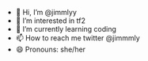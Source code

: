 - 👋 Hi, I’m @jimmlyy
- 👀 I’m interested in tf2
- 🌱 I’m currently learning coding
- 📫 How to reach me twitter @jimmmly
- 😄 Pronouns: she/her

<!---
jimmlyy/jimmlyy is a ✨ special ✨ repository because its `README.md` (this file) appears on your GitHub profile.
You can click the Preview link to take a look at your changes.
--->
